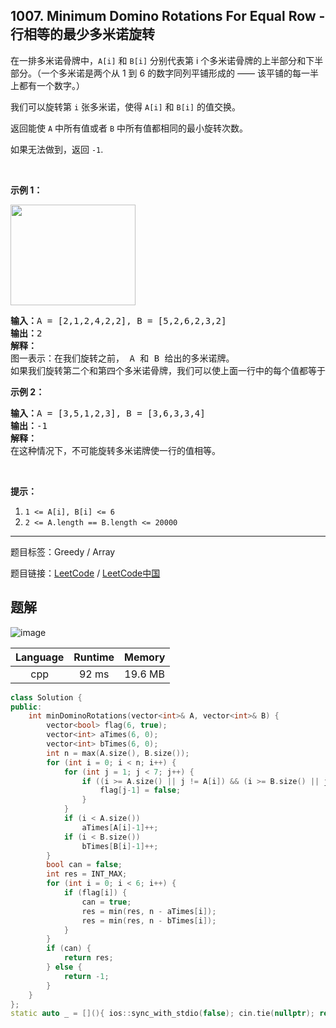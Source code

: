 ## 1007. Minimum Domino Rotations For Equal Row - 行相等的最少多米诺旋转

<!--If you want to use the English description, use `question.content` instead-->

<p>在一排多米诺骨牌中，<code>A[i]</code> 和 <code>B[i]</code>&nbsp;分别代表第 i 个多米诺骨牌的上半部分和下半部分。（一个多米诺是两个从 1 到 6 的数字同列平铺形成的&nbsp;&mdash;&mdash; 该平铺的每一半上都有一个数字。）</p>

<p>我们可以旋转第&nbsp;<code>i</code>&nbsp;张多米诺，使得&nbsp;<code>A[i]</code> 和&nbsp;<code>B[i]</code>&nbsp;的值交换。</p>

<p>返回能使 <code>A</code> 中所有值或者 <code>B</code> 中所有值都相同的最小旋转次数。</p>

<p>如果无法做到，返回&nbsp;<code>-1</code>.</p>

<p>&nbsp;</p>

<p><strong>示例 1：</strong></p>

<p><img alt="" src="https://assets.leetcode-cn.com/aliyun-lc-upload/uploads/2019/03/08/domino.png" style="height: 161px; width: 200px;"></p>

<pre><strong>输入：</strong>A = [2,1,2,4,2,2], B = [5,2,6,2,3,2]
<strong>输出：</strong>2
<strong>解释：</strong>
图一表示：在我们旋转之前， A 和 B 给出的多米诺牌。
如果我们旋转第二个和第四个多米诺骨牌，我们可以使上面一行中的每个值都等于 2，如图二所示。
</pre>

<p><strong>示例 2：</strong></p>

<pre><strong>输入：</strong>A = [3,5,1,2,3], B = [3,6,3,3,4]
<strong>输出：</strong>-1
<strong>解释：</strong>
在这种情况下，不可能旋转多米诺牌使一行的值相等。
</pre>

<p>&nbsp;</p>

<p><strong>提示：</strong></p>

<ol>
	<li><code>1 &lt;= A[i], B[i] &lt;= 6</code></li>
	<li><code>2 &lt;= A.length == B.length &lt;= 20000</code></li>
</ol>



-----

题目标签：Greedy / Array

题目链接：[LeetCode](https://leetcode.com/problems/minimum-domino-rotations-for-equal-row/description/)  /  [LeetCode中国](https://leetcode-cn.com/problems/minimum-domino-rotations-for-equal-row/description/)

## 题解

![image](https://user-images.githubusercontent.com/9983385/54607904-7aeff800-4a8a-11e9-93c8-f28385cec150.png)

| Language | Runtime | Memory |
|:---:|:---:|:---:|
| cpp  | 92  ms | 19.6 MB |

```cpp
class Solution {
public:
    int minDominoRotations(vector<int>& A, vector<int>& B) {
        vector<bool> flag(6, true);
        vector<int> aTimes(6, 0);
        vector<int> bTimes(6, 0);
        int n = max(A.size(), B.size());
        for (int i = 0; i < n; i++) {
            for (int j = 1; j < 7; j++) {
                if ((i >= A.size() || j != A[i]) && (i >= B.size() || j != B[i])) {
                    flag[j-1] = false;
                }
            }
            if (i < A.size())
                aTimes[A[i]-1]++;
            if (i < B.size())
                bTimes[B[i]-1]++;
        }
        bool can = false;
        int res = INT_MAX;
        for (int i = 0; i < 6; i++) {
            if (flag[i]) {
                can = true;
                res = min(res, n - aTimes[i]);
                res = min(res, n - bTimes[i]);
            }
        }
        if (can) {
            return res;
        } else {
            return -1;
        }
    }
};
static auto _ = [](){ ios::sync_with_stdio(false); cin.tie(nullptr); return 0; }();
```
